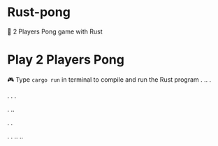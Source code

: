 # Rust-pong
🏓 2 Players Pong game with Rust


# Play 2 Players Pong
🎮 Type ```cargo run``` in terminal to compile and run the Rust program
.
..
.

.
.
.

.
..

.
.

.
.
..
..
